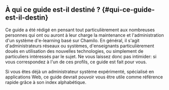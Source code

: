 ## À qui ce guide est-il destiné ? {#qui-ce-guide-est-il-destin}

Ce guide a été rédigé en pensant tout particulièrement aux nombreuses personnes qui ont ou auront à leur charge la maintenance et l'administration d'un système d'e-learning basé sur Chamilo. En général, il s'agit d'administrateurs réseaux ou systèmes, d'enseignants particulièrement doués en utilisation des nouvelles technologies, ou simplement de particuliers intéressés par le sujet. Ne vous laissez donc pas intimider: si vous correspondez à l'un de ces profils, ce guide est fait pour vous.

Si vous êtes déjà un administrateur système expérimenté, spécialisé en applications Web, ce guide devrait pouvoir vous être utile comme référence rapide grâce à son index alphabétique.

